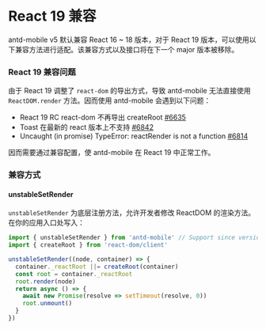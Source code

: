 # React 19 兼容

<Alert type="info">
  antd-mobile v5 默认兼容 React 16 ~ 18 版本，对于 React 19 版本，可以使用以下兼容方法进行适配。该兼容方式以及接口将在下一个 major 版本被移除。
</Alert>

### React 19 兼容问题

由于 React 19 调整了 `react-dom` 的导出方式，导致 antd-mobile 无法直接使用 `ReactDOM.render` 方法。因而使用 antd-mobile 会遇到以下问题：

- React 19 RC react-dom 不再导出 createRoot [#6635](https://github.com/ant-design/ant-design-mobile/issues/6635)
- Toast 在最新的 react 版本上不支持 [#6842](https://github.com/ant-design/ant-design-mobile/issues/6842)
- Uncaught (in promise) TypeError: reactRender is not a function [#6814](https://github.com/ant-design/ant-design-mobile/issues/6814)

因而需要通过兼容配置，使 antd-mobile 在 React 19 中正常工作。

### 兼容方式

#### unstableSetRender

`unstableSetRender` 为底层注册方法，允许开发者修改 ReactDOM 的渲染方法。在你的应用入口处写入：

```js
import { unstableSetRender } from 'antd-mobile' // Support since version ^5.39.1
import { createRoot } from 'react-dom/client'

unstableSetRender((node, container) => {
  container._reactRoot ||= createRoot(container)
  const root = container._reactRoot
  root.render(node)
  return async () => {
    await new Promise(resolve => setTimeout(resolve, 0))
    root.unmount()
  }
})
```
